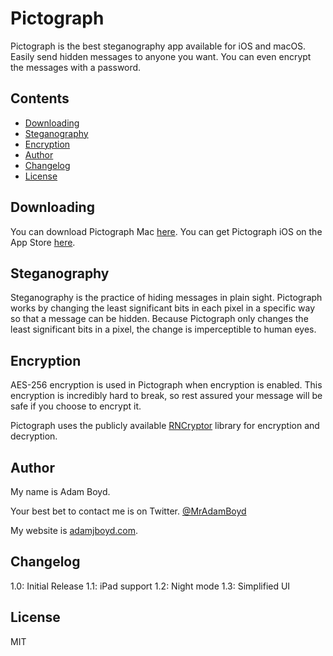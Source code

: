 # Pictograph
Pictograph is the best steganography app available for iOS and macOS. Easily send hidden messages to anyone you want. You can even encrypt the messages with a password.

## Contents
* [Downloading](#downloading)
* [Steganography](#steganography)
* [Encryption](#encryption)
* [Author](#author)
* [Changelog](#changelog)
* [License](#license)

## Downloading

You can download Pictograph Mac [here](http://adamjboyd.com/Pictograph.zip). You can get Pictograph iOS on the App Store [here](https://itunes.apple.com/us/app/pictograph-hide-messages-in-plain-sight/id1051879856?ls=1&mt=8).

## Steganography

Steganography is the practice of hiding messages in plain sight. Pictograph works by changing the least significant bits in each pixel in a specific way so that a message can be hidden. Because Pictograph only changes the least significant bits in a pixel, the change is imperceptible to human eyes.

## Encryption

AES-256 encryption is used in Pictograph when encryption is enabled. This encryption is incredibly hard to break, so rest assured your message will be safe if you choose to encrypt it.

Pictograph uses the publicly available [RNCryptor](https://github.com/RNCryptor/RNCryptor) library for encryption and decryption.

## Author
My name is Adam Boyd.

Your best bet to contact me is on Twitter. [@MrAdamBoyd](https://twitter.com/MrAdamBoyd)

My website is [adamjboyd.com](http://www.adamjboyd.com).

## Changelog
1.0: Initial Release
1.1: iPad support
1.2: Night mode
1.3: Simplified UI

## License

MIT

